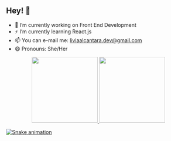 ## Hey! 👋


 - 🔭 I’m currently working on Front End Development 
 - ⚡ I’m currently learning React.js
 - 📫 You can e-mail me: liviaalcantara.dev@gmail.com
 - 😄 Pronouns: She/Her
 

 
 <div align="center">
  <a href="https://liviadev.netlify.app/">
  <img height="180em" src="https://github-readme-stats.vercel.app/api?username=liviaalcantaraf&show_icons=true&theme=dracula&include_all_commits=true&count_private=true"/>
  <img height="180em" src="https://github-readme-stats.vercel.app/api/top-langs/?username=liviaalcantaraf&layout=compact&langs_count=7&theme=dracula"/>
</div>
  
   ![Snake animation](https://github.com/liviaalcantaraf/liviaalcantaraf/blob/output/github-contribution-grid-snake.svg)


